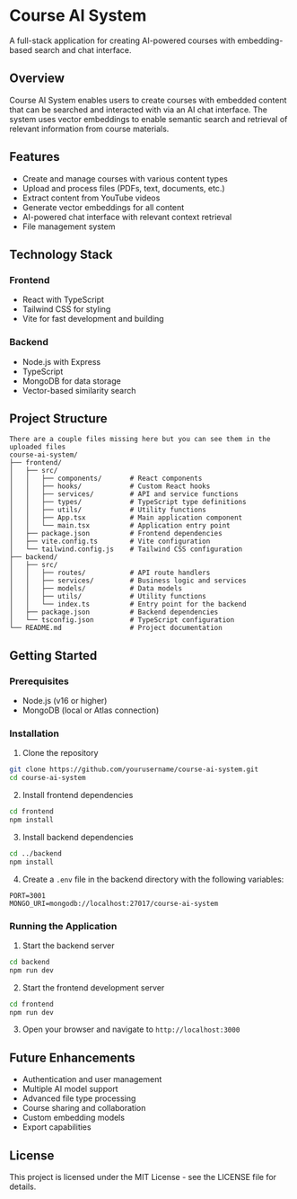 # Course AI System

A full-stack application for creating AI-powered courses with embedding-based search and chat interface.

## Overview

Course AI System enables users to create courses with embedded content that can be searched and interacted with via an AI chat interface. The system uses vector embeddings to enable semantic search and retrieval of relevant information from course materials.

## Features

- Create and manage courses with various content types
- Upload and process files (PDFs, text, documents, etc.)
- Extract content from YouTube videos
- Generate vector embeddings for all content
- AI-powered chat interface with relevant context retrieval
- File management system

## Technology Stack

### Frontend
- React with TypeScript
- Tailwind CSS for styling
- Vite for fast development and building

### Backend
- Node.js with Express
- TypeScript
- MongoDB for data storage
- Vector-based similarity search

## Project Structure

```
There are a couple files missing here but you can see them in the uploaded files
course-ai-system/
├── frontend/
│   ├── src/
│   │   ├── components/       # React components
│   │   ├── hooks/            # Custom React hooks
│   │   ├── services/         # API and service functions
│   │   ├── types/            # TypeScript type definitions
│   │   ├── utils/            # Utility functions
│   │   ├── App.tsx           # Main application component
│   │   └── main.tsx          # Application entry point
│   ├── package.json          # Frontend dependencies
│   ├── vite.config.ts        # Vite configuration
│   └── tailwind.config.js    # Tailwind CSS configuration
├── backend/
│   ├── src/
│   │   ├── routes/           # API route handlers
│   │   ├── services/         # Business logic and services
│   │   ├── models/           # Data models
│   │   ├── utils/            # Utility functions
│   │   └── index.ts          # Entry point for the backend
│   ├── package.json          # Backend dependencies
│   └── tsconfig.json         # TypeScript configuration
└── README.md                 # Project documentation
```

## Getting Started

### Prerequisites

- Node.js (v16 or higher)
- MongoDB (local or Atlas connection)

### Installation

1. Clone the repository
```bash
git clone https://github.com/yourusername/course-ai-system.git
cd course-ai-system
```

2. Install frontend dependencies
```bash
cd frontend
npm install
```

3. Install backend dependencies
```bash
cd ../backend
npm install
```

4. Create a `.env` file in the backend directory with the following variables:
```
PORT=3001
MONGO_URI=mongodb://localhost:27017/course-ai-system
```

### Running the Application

1. Start the backend server
```bash
cd backend
npm run dev
```

2. Start the frontend development server
```bash
cd frontend
npm run dev
```

3. Open your browser and navigate to `http://localhost:3000`

## Future Enhancements

- Authentication and user management
- Multiple AI model support
- Advanced file type processing
- Course sharing and collaboration
- Custom embedding models
- Export capabilities

## License

This project is licensed under the MIT License - see the LICENSE file for details. 
